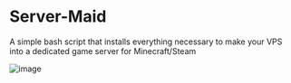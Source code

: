 # Server-Maid
A simple bash script that installs everything necessary to make your VPS into a dedicated game server for Minecraft/Steam 


![image](https://user-images.githubusercontent.com/56493038/172092251-57d0907d-8bed-478a-baa8-f39a110601a6.png)

